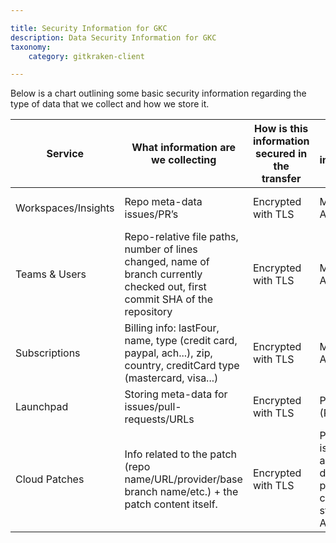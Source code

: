 ```yaml
---

title: Security Information for GKC
description: Data Security Information for GKC
taxonomy:
    category: gitkraken-client

---
```


Below is a chart outlining some basic security information regarding the type of data that we collect and how we store it.

| Service | What information are we collecting | How is this information secured in the transfer| Where is this information stored | How is this information secured in storage |
| --- | --- | --- | --- | --- |
| Workspaces/Insights | Repo meta-data issues/PR’s | Encrypted with TLS | MongoDB Atlas | Encrypted at rest (AES-256) |
| Teams & Users | Repo-relative file paths, number of lines changed, name of branch currently checked out, first commit SHA of the repository | Encrypted with TLS | MongoDB Atlas | Encrypted at rest (AES-256) |
| Subscriptions | Billing info: lastFour, name, type (credit card, paypal, ach...), zip, country, creditCard type (mastercard, visa...) | Encrypted with TLS | MongoDB Atlas | Encrypted at rest (AES-256) |
| Launchpad | Storing meta-data for issues/pull-requests/URLs | Encrypted with TLS | Postgres (RDS) | Encrypted at rest (AES-256) |
| Cloud Patches | Info related to the patch (repo name/URL/provider/base branch name/etc.) + the patch content itself. | Encrypted with TLS | Patch info is stored in a Postgres database, patch content is stored in AWS S3. | SSE-S3, which uses 256-bit Advanced Encryption Standard (AES-256) |
